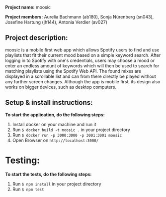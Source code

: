 **Project name:** moosic

**Project members:** Aurelia Bachmann (ab180), Sonja Nürenberg (sn043), Josefine Hartung (jh144), Antonia Verdier (av027)

## Project description:
moosic is a mobile first web app which allows Spotify users to find and use playlists that fit their current mood based on a simple keyword search. After logging in to Spotify with one's credentials, users may choose a mood or enter an endless amount of keywords which will then be used to search for matching playlists using the Spotify Web API. The found mixes are displayed in a scrollable list and can from there directly be played without any further screen changes. Although the app is mobile first, its design also works on bigger devices, such as desktop computers.

## Setup & install instructions: 
**To start the application, do the following steps:**
1. Install docker on your machine and run it
2. Run `$ docker build -t moosic .` in your project directory
3. Run `$ docker run -p 3000:3000 -p 3001:3001 moosic`
4. Open Browser on `http://localhost:3000/`

# Testing: 
**To start the tests, do the following steps:**
1. Run `$ npm install` in your project directory
2. Run `$ npm test` 